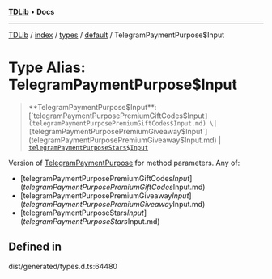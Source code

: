 [**TDLib**](../../../../../../README.md) • **Docs**

***

[TDLib](../../../../../../modules.md) / [index](../../../../../README.md) / [types](../../../README.md) / [default](../README.md) / TelegramPaymentPurpose$Input

# Type Alias: TelegramPaymentPurpose$Input

> **TelegramPaymentPurpose$Input**: [`telegramPaymentPurposePremiumGiftCodes$Input`](telegramPaymentPurposePremiumGiftCodes$Input.md) \| [`telegramPaymentPurposePremiumGiveaway$Input`](telegramPaymentPurposePremiumGiveaway$Input.md) \| [`telegramPaymentPurposeStars$Input`](telegramPaymentPurposeStars$Input.md)

Version of [TelegramPaymentPurpose](TelegramPaymentPurpose.md) for method parameters.
Any of:
- [telegramPaymentPurposePremiumGiftCodes$Input](telegramPaymentPurposePremiumGiftCodes$Input.md)
- [telegramPaymentPurposePremiumGiveaway$Input](telegramPaymentPurposePremiumGiveaway$Input.md)
- [telegramPaymentPurposeStars$Input](telegramPaymentPurposeStars$Input.md)

## Defined in

dist/generated/types.d.ts:64480
